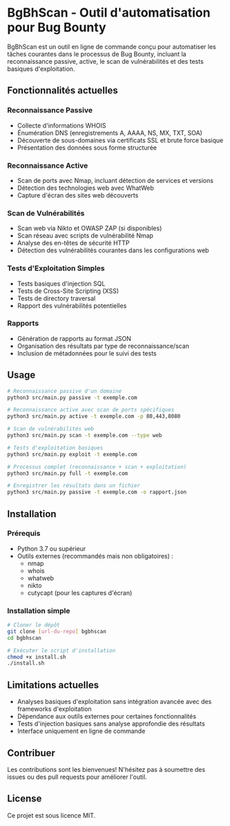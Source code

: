 # BgBhScan - Outil d'automatisation pour Bug Bounty

BgBhScan est un outil en ligne de commande conçu pour automatiser les tâches courantes dans le processus de Bug Bounty, incluant la reconnaissance passive, active, le scan de vulnérabilités et des tests basiques d'exploitation.

## Fonctionnalités actuelles

### Reconnaissance Passive
- Collecte d'informations WHOIS
- Énumération DNS (enregistrements A, AAAA, NS, MX, TXT, SOA)
- Découverte de sous-domaines via certificats SSL et brute force basique
- Présentation des données sous forme structurée

### Reconnaissance Active
- Scan de ports avec Nmap, incluant détection de services et versions
- Détection des technologies web avec WhatWeb
- Capture d'écran des sites web découverts

### Scan de Vulnérabilités
- Scan web via Nikto et OWASP ZAP (si disponibles)
- Scan réseau avec scripts de vulnérabilité Nmap
- Analyse des en-têtes de sécurité HTTP
- Détection des vulnérabilités courantes dans les configurations web

### Tests d'Exploitation Simples
- Tests basiques d'injection SQL
- Tests de Cross-Site Scripting (XSS)
- Tests de directory traversal
- Rapport des vulnérabilités potentielles

### Rapports
- Génération de rapports au format JSON
- Organisation des résultats par type de reconnaissance/scan
- Inclusion de métadonnées pour le suivi des tests

## Usage

```bash
# Reconnaissance passive d'un domaine
python3 src/main.py passive -t exemple.com

# Reconnaissance active avec scan de ports spécifiques
python3 src/main.py active -t exemple.com -p 80,443,8080

# Scan de vulnérabilités web
python3 src/main.py scan -t exemple.com --type web

# Tests d'exploitation basiques
python3 src/main.py exploit -t exemple.com

# Processus complet (reconnaissance + scan + exploitation)
python3 src/main.py full -t exemple.com

# Enregistrer les résultats dans un fichier
python3 src/main.py passive -t exemple.com -o rapport.json
```

## Installation

### Prérequis
- Python 3.7 ou supérieur
- Outils externes (recommandés mais non obligatoires) :
  - nmap
  - whois
  - whatweb
  - nikto
  - cutycapt (pour les captures d'écran)

### Installation simple
```bash
# Cloner le dépôt
git clone [url-du-repo] bgbhscan
cd bgbhscan

# Exécuter le script d'installation
chmod +x install.sh
./install.sh
```

## Limitations actuelles
- Analyses basiques d'exploitation sans intégration avancée avec des frameworks d'exploitation
- Dépendance aux outils externes pour certaines fonctionnalités
- Tests d'injection basiques sans analyse approfondie des résultats
- Interface uniquement en ligne de commande

## Contribuer
Les contributions sont les bienvenues! N'hésitez pas à soumettre des issues ou des pull requests pour améliorer l'outil.

## License
Ce projet est sous licence MIT.

